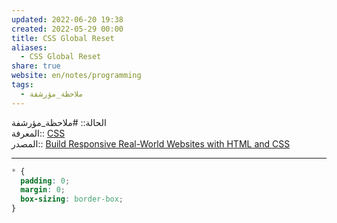 ```yaml
---  
updated: 2022-06-20 19:38  
created: 2022-05-29 00:00  
title: CSS Global Reset  
aliases:  
  - CSS Global Reset  
share: true  
website: en/notes/programming  
tags:  
  - ملاحظة_مؤرشفة  
---  
```

  
  
الحالة:: #ملاحظة_مؤرشفة  
المعرفة:: [CSS](CSS)  
المصدر:: [Build Responsive Real-World Websites with HTML and CSS](Build%20Responsive%20Real-World%20Websites%20with%20HTML%20and%20CSS)  
  
---  
  
```css  
* {  
  padding: 0;  
  margin: 0;  
  box-sizing: border-box;  
}  
```  
